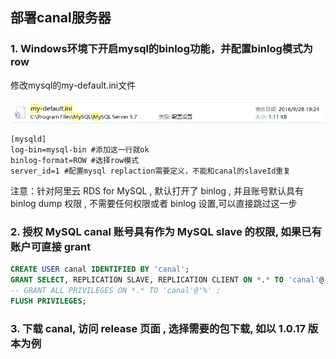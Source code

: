 
## 部署canal服务器
### 1. Windows环境下开启mysql的binlog功能，并配置binlog模式为row

修改mysql的my-default.ini文件

![1](./canalQuickStart.asserts/1.png)

```shell
[mysqld]
log-bin=mysql-bin #添加这一行就ok
binlog-format=ROW #选择row模式
server_id=1 #配置mysql replaction需要定义，不能和canal的slaveId重复
```

注意：针对阿里云 RDS for MySQL , 默认打开了 binlog , 并且账号默认具有 binlog dump 权限 , 不需要任何权限或者 binlog 设置,可以直接跳过这一步

### 2. 授权 MySQL canal 账号具有作为 MySQL slave 的权限, 如果已有账户可直接 grant

```sql
CREATE USER canal IDENTIFIED BY 'canal';  
GRANT SELECT, REPLICATION SLAVE, REPLICATION CLIENT ON *.* TO 'canal'@'%';
-- GRANT ALL PRIVILEGES ON *.* TO 'canal'@'%' ;
FLUSH PRIVILEGES;
```

### 3. 下载 canal, 访问 release 页面 , 选择需要的包下载, 如以 1.0.17 版本为例